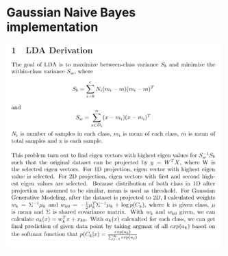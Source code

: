 # Gaussian Naive Bayes implementation
![alt text](https://github.com/NoTody/Machine-Learning-from-Scratch/blob/main/Linear-Discriminant-Analysis/LDA_derivation.png?raw=true)
